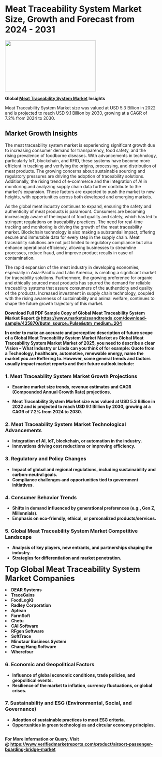 <H1>Meat Traceability System Market Size, Growth and Forecast from 2024 - 2031</H1><img class="aligncenter size-medium wp-image-584254" src="https://thirdeyenews.in/wp-content/uploads/2024/09/Global-Market-Research-300x168.jpeg" alt="" width="300" height="168" /><p><strong>Global&nbsp;<a href="https://www.marketsizeandtrends.com/download-sample/435870/&amp;utm_source=Pulse&amp;utm_medium=204">Meat Traceability System Market</a> Insights</strong></p><p>Meat Traceability System Market size was valued at USD 5.3 Billion in 2022 and is projected to reach USD 9.1 Billion by 2030, growing at a CAGR of 7.2% from 2024 to 2030.</p><p><h2>Market Growth Insights</h2> <p>The meat traceability system market is experiencing significant growth due to increasing consumer demand for transparency, food safety, and the rising prevalence of foodborne diseases. With advancements in technology, particularly IoT, blockchain, and RFID, these systems have become more efficient in tracking and verifying the origins, processing, and distribution of meat products. The growing concerns about sustainable sourcing and regulatory pressures are driving the adoption of traceability solutions. Additionally, the rising trend of e-commerce and the integration of AI in monitoring and analyzing supply chain data further contribute to the market's expansion. These factors are expected to push the market to new heights, with opportunities across both developed and emerging markets. <p><strong></strong></p> <p>As the global meat industry continues to expand, ensuring the safety and authenticity of meat products is paramount. Consumers are becoming increasingly aware of the impact of food quality and safety, which has led to stringent regulations on traceability practices. The need for real-time tracking and monitoring is driving the growth of the meat traceability market. Blockchain technology is also making a substantial impact, offering secure and immutable data for every step in the supply chain. Meat traceability solutions are not just limited to regulatory compliance but also enhance operational efficiency, allowing businesses to streamline processes, reduce fraud, and improve product recalls in case of contamination. <p>The rapid expansion of the meat industry in developing economies, especially in Asia-Pacific and Latin America, is creating a significant market for traceability solutions. Furthermore, the growing preference for organic and ethically sourced meat products has spurred the demand for reliable traceability systems that assure consumers of the authenticity and quality of the products. Increased investment in supply chain technology, coupled with the rising awareness of sustainability and animal welfare, continues to shape the future growth trajectory of this market. <p><strong></p><p><span class=""><strong>Download Full PDF Sample Copy of Global Meat Traceability System Market Report</strong> @ <a href="https://www.marketsizeandtrends.com/download-sample/435870/&amp;utm_source=Pulse&amp;utm_medium=204" target="_blank">https://www.marketsizeandtrends.com/download-sample/435870/&amp;utm_source=Pulse&amp;utm_medium=204</a></span></p><p>In order to make an accurate and perceptive description of future scope of a Global&nbsp;Meat Traceability System Market Market as Global&nbsp;Meat Traceability System Market Market of 2025, you need to describe a clear Vision &ndash; What Industry or Linda can you think of for example: Quote from a Technology, healthcare, automotive, renewable energy, name the market you are Reffering to. However, some general trends and factors usually impact market reports and their future outlook include:</p><h3>1.&nbsp;<strong>Meat Traceability System Market Growth Projections</strong></h3><ul><li>Examine market size trends, revenue estimates and CAGR (Compounded Annual Growth Rate) projections.</li><li><p>Meat Traceability System Market size was valued at USD 5.3 Billion in 2022 and is projected to reach USD 9.1 Billion by 2030, growing at a CAGR of 7.2% from 2024 to 2030.</p></li></ul><h3>2.&nbsp;<strong>Meat Traceability System Market Technological Advancements</strong></h3><ul><li>Integration of AI, IoT, blockchain, or automation in the industry.</li><li>Innovations driving cost reductions or improving efficiency.</li></ul><h3>3.&nbsp;<strong>Regulatory and Policy Changes</strong></h3><ul><li>Impact of global and regional regulations, including sustainability and carbon-neutral goals.</li><li>Compliance challenges and opportunities tied to government initiatives.</li></ul><h3>4.&nbsp;<strong>Consumer Behavior Trends</strong></h3><ul><li>Shifts in demand influenced by generational preferences (e.g., Gen Z, Millennials).</li><li>Emphasis on eco-friendly, ethical, or personalized products/services.</li></ul><h3>5.&nbsp;<strong>Global Meat Traceability System Market Competitive Landscape</strong></h3><ul><li>Analysis of key players, new entrants, and partnerships shaping the industry.</li><li>Strategies for differentiation and market penetration.</li></ul><p data-pm-slice="1 1 []"><span style="color: inherit; font-family: inherit; font-size: 25px;">Top Global Meat Traceability System Market Companies</span></p><div class="" data-test-id=""><p><li>DEAR Systems</li><li> TraceGains</li><li> FoodLogiQ</li><li> Radley Corporation</li><li> Aptean</li><li> FarmSoft</li><li> Chetu</li><li> CAI Software</li><li> RFgen Software</li><li> SoftTrace</li><li> Minotaur Business System</li><li> Chang Hang Software</li><li> Wherefour</li></p></div><h3>6.&nbsp;<strong>Economic and Geopolitical Factors</strong></h3><ul><li>Influence of global economic conditions, trade policies, and geopolitical events.</li><li>Resilience of the market to inflation, currency fluctuations, or global crises.</li></ul><h3>7.&nbsp;<strong>Sustainability and ESG (Environmental, Social, and Governance)</strong></h3><ul><li>Adoption of sustainable practices to meet ESG criteria.</li><li>Opportunities in green technologies and circular economy principles.</li></ul><h2><strong style="font-size: 14px;">For More Information or Query, Visit @&nbsp;</strong><a style="background-color: #ffffff; font-size: 14px;" href="https://www.marketsizeandtrends.com/report/meat-traceability-system-market/" target="_blank">https://www.verifiedmarketreports.com/product/airport-passenger-boarding-bridge-market</a></h2>
